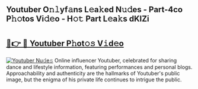 ## Youtuber O𝚗𝚕yf𝚊ns L𝚎a𝚔ed N𝚞𝚍es - Part-4co P𝚑𝚘tos Vi𝚍𝚎o - H𝚘𝚝 Part L𝚎a𝚔s dKIZi

# <h2><a href="http://kf8m4k.oniu.top/?m=Youtuber">🔗👉 🔴 Youtuber P𝚑ot𝚘𝚜 V𝚒d𝚎o</a></h2>

[![Youtuber Nu𝚍e𝚜](https://i.imgur.com/0qMVB7G.gif)](http://kf8m4k.oniu.top/?m=Youtuber)
Online influencer Youtuber, celebrated for sharing dance and lifestyle information, featuring performances and personal blogs. Approachability and authenticity are the hallmarks of Youtuber's public image, but the enigma of his private life continues to intrigue the public.  
